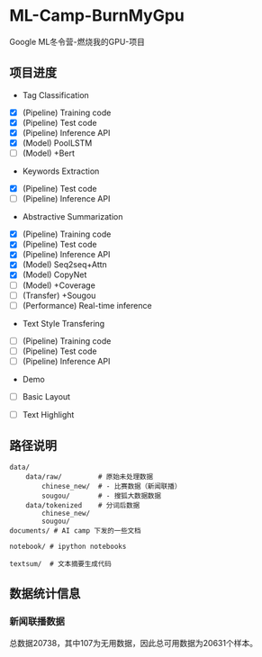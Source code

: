 # ML-Camp-BurnMyGpu
Google ML冬令营-燃烧我的GPU-项目

## 项目进度

* Tag Classification
- [x] (Pipeline) Training code
- [x] (Pipeline) Test code
- [x] (Pipeline) Inference API
- [x] (Model) PoolLSTM
- [ ] (Model) +Bert

* Keywords Extraction
- [x] (Pipeline) Test code
- [ ] (Pipeline) Inference API

* Abstractive Summarization
- [x] (Pipeline) Training code
- [x] (Pipeline) Test code
- [x] (Pipeline) Inference API
- [x] (Model) Seq2seq+Attn
- [x] (Model) CopyNet
- [ ] (Model) +Coverage
- [ ] (Transfer) +Sougou
- [ ] (Performance) Real-time inference

* Text Style Transfering
- [ ] (Pipeline) Training code
- [ ] (Pipeline) Test code
- [ ] (Pipeline) Inference API

* Demo
- [ ] Basic Layout
- [ ] Text Highlight


## 路径说明
```
data/
    data/raw/         # 原始未处理数据
        chinese_new/  # - 比赛数据（新闻联播）
        sougou/       # - 搜狐大数据数据
    data/tokenized    # 分词后数据
        chinese_new/
        sougou/
documents/ # AI camp 下发的一些文档

notebook/ # ipython notebooks

textsum/  # 文本摘要生成代码
```

## 数据统计信息
### 新闻联播数据
总数据20738，其中107为无用数据，因此总可用数据为20631个样本。